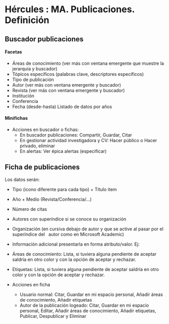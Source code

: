 # Hércules : MA. Publicaciones. Definición



## Buscador publicaciones

#### Facetas

* Áreas de conocimiento (ver más con ventana emergente que muestre la jerarquía y buscador)
* Tópicos específicos (palabras clave, descriptores específicos)
* Tipo de publicación
* Autor (ver más con ventana emergente y buscador)
* Revista (ver más con ventana emergente y buscador)
* Institución
* Conferencia
* Fecha (desde\-hasta) Listado de datos por años

#### Minifichas

* Acciones en buscador o fichas:
	+ En buscador publicaciones: Compartir, Guardar, Citar
	+ En gestionar actividad investigadora y CV: Hacer público o Hacer privado, eliminar
	+ En alertas: Ver épica alertas (especificar)

## Ficha de publicaciones

  


Los datos serán:

* Tipo (icono diferente para cada tipo) \+ Título item
* Año \+ Medio (Revista/Conferencia/…)
* Número de citas
* Autores con superíndice si se conoce su organización
* Organización (en cursiva debajo de autor y que se active al pasar por el superíndice del   autor como en Microsoft Academic)
* Información adicional presentarla en forma atributo/valor. Ej:
* Áreas de conocimiento: Lista, si tuviera alguna pendiente de aceptar saldría en otro color y con la opción de aceptar y rechazar.
* Etiquetas: Lista, si tuviera alguna pendiente de aceptar saldría en otro color y con la opción de aceptar y rechazar.
* Acciones en ficha


	+ Usuario normal: Citar, Guardar en mi espacio personal, Añadir áreas de conocimiento, Añadir etiquetas
	+ Autor de la publicación logeado: Citar, Guardar en mi espacio personal, Editar, Añadir áreas de conocimiento, Añadir etiquetas, Publicar, Despublicar y Eliminar




